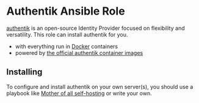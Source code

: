 # Authentik Ansible Role

[authentik](https://goauthentik.io/) is an open-source Identity Provider focused on flexibility and versatility. This role can install authentik for you.

- with everything run in [Docker](https://www.docker.com/) containers
- powered by [the official authentik container images](https://ghcr.io/goauthentik/server)


## Installing

To configure and install authentik on your own server(s), you should use a playbook like [Mother of all self-hosting](https://github.com/mother-of-all-self-hosting/mash-playbook) or write your own.
